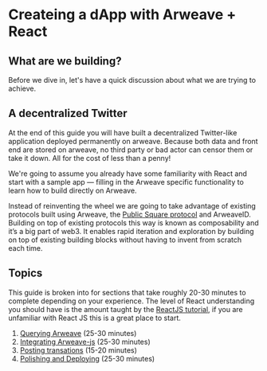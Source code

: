 # Createing a dApp with Arweave + React
## What are we building?
Before we dive in, let's have a quick discussion about what we are trying to achieve.
## A decentralized Twitter
At the end of this guide you will have built a decentralized Twitter-like application deployed permanently on arweave. Because both data and front end are stored on arweave, no third party or bad actor can censor them or take it down. All for the cost of less than a penny!

We're going to assume you already have some familiarity with React and start with a sample app — filling in the Arweave specific functionality to learn how to build directly on Arweave.

Instead of reinventing the wheel we are going to take advantage of existing protocols built using Arweave, the [Public Square protocol](https://gist.github.com/samcamwilliams/811537f0a52b39057af1def9e61756b2) and ArweaveID. Building on top of existing protocols this way is known as composability and it’s a big part of web3. It enables rapid iteration and exploration by building on top of existing building blocks without having to invent from scratch each time.
## Topics
This guide is broken into for sections that take roughly 20-30 minutes to complete depending on your experience. The level of React understanding you should have is the amount taught by the [ReactJS tutorial](https://reactjs.org/tutorial/tutorial.html), if you are unfamiliar with React JS this is a great place to start.
1. [Querying Arweave](01-QueryingArweave.md#querying-arweave) (25-30 minutes)
2. [Integrating Arweave-js](02-IntegratingArweaveJS.md#integrating-arweave-js) (25-30 minutes)
3. [Posting transations](03-PostingTransactions.md#posting-transactions) (15-20 minutes)
4. [Polishing and Deploying](04-PolishingAndDeploying.md#polishing-and-deploying) (25-30 minutes)

